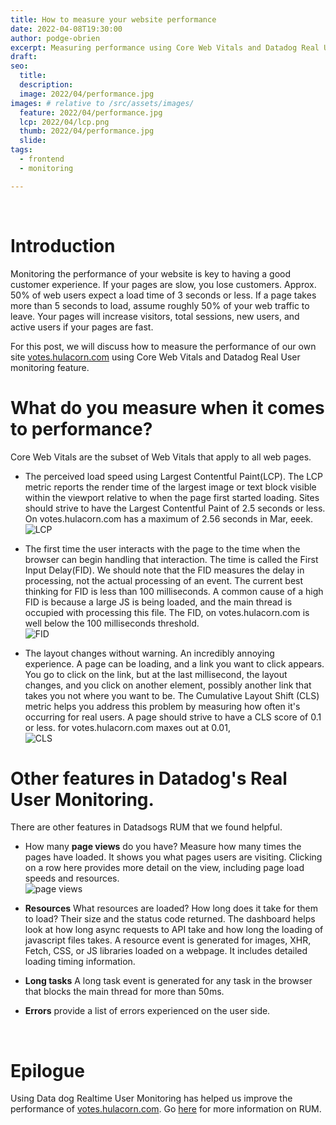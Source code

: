 ```yaml
---
title: How to measure your website performance
date: 2022-04-08T19:30:00
author: podge-obrien
excerpt: Measuring performance using Core Web Vitals and Datadog Real User monitoring feature.
draft:
seo:
  title:
  description:
  image: 2022/04/performance.jpg
images: # relative to /src/assets/images/
  feature: 2022/04/performance.jpg
  lcp: 2022/04/lcp.png
  thumb: 2022/04/performance.jpg
  slide:
tags:
  - frontend
  - monitoring

---
```

<br>

# Introduction

Monitoring the performance of your website is key to having a good customer experience. If your pages are slow, you lose customers.
Approx. 50% of web users expect a load time of 3 seconds or less.
If a page takes more than 5 seconds to load, assume roughly 50% of your web traffic to leave. Your pages will increase visitors, total sessions, new users, and active users if your pages are fast. 

For this post, we will discuss how to measure the performance of our own site [votes.hulacorn.com](https://votes.hulacorn.com)  using Core Web Vitals and Datadog Real User monitoring feature.
<br>

# What do you measure when it comes to performance? 



Core Web Vitals are the subset of Web Vitals that apply to all web pages.



- The perceived load speed using Largest Contentful Paint(LCP). The LCP  metric reports the render time of the largest image or text block visible within the viewport relative to when the page first started loading. Sites should strive to have the Largest Contentful Paint of 2.5 seconds or less. On votes.hulacorn.com has a maximum of 2.56 seconds in Mar, eeek.
<br> ![LCP](../../../../assets/images/2022/04/LCP.jpg)


- The first time the user interacts with the page to the time when the browser can begin handling that interaction. The time is called the First Input Delay(FID). We should note that the FID measures the delay in processing, not the actual processing of an event. The current best thinking for FID is less than 100 milliseconds. A common cause of a high FID is because a large JS is being loaded, and the main thread is occupied with processing this file. The FID, on votes.hulacorn.com is well below the 100 milliseconds threshold. 
<br> ![FID](../../../../assets/images/2022/04/FID.jpg)

- The layout changes without warning. An incredibly annoying experience. A page can be loading, and a link you want to click appears. You go to click on the link, but at the last millisecond, the layout changes, and you click on another element, possibly another link that takes you not where you want to be. The Cumulative Layout Shift (CLS) metric helps you address this problem by measuring how often it's occurring for real users. A page should strive to have a CLS score of 0.1 or less. for votes.hulacorn.com maxes out at 0.01,
<br> ![CLS](../../../../assets/images/2022/04/CLS.jpg)

# Other features in Datadog's Real User Monitoring. 
There are other features in Datadsogs RUM that we found helpful. 

- How many **page views** do you have? Measure how many times the pages have loaded. It shows you what pages users are visiting. Clicking on a row here provides more detail on the view, including page load speeds and resources.
<br> ![page views](../../../../assets/images/2022/04/pageviews.png)

- **Resources**
What resources are loaded? How long does it take for them to load? Their size and the status code returned. The dashboard helps look at how long async requests to API take and how long the loading of javascript files takes.
A resource event is generated for images, XHR, Fetch, CSS, or JS libraries loaded on a webpage. It includes detailed loading timing information.

- **Long tasks**
A long task event is generated for any task in the browser that blocks the main thread for more than 50ms.

- **Errors** provide a list of errors experienced on the user side.
<br>

# Epilogue

Using Data dog Realtime User Monitoring has helped us improve the performance of [votes.hulacorn.com](https://votes.hulacorn.com). Go [here](https://docs.datadoghq.com/real_user_monitoring/browser/) for more information on RUM. 


